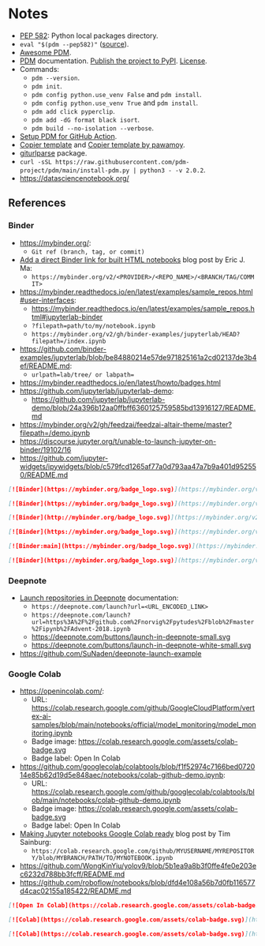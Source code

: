 # Notes

- [PEP 582](https://peps.python.org/pep-0582/): Python local packages directory.
- `eval "$(pdm --pep582)"` ([source](https://pdm.fming.dev/#for-mac-and-linux-users)).
- [Awesome PDM](https://github.com/pdm-project/awesome-pdm).
- [PDM](https://pdm.fming.dev/latest/) documentation. [Publish the project to PyPI](https://pdm.fming.dev/latest/usage/project/#publish-the-project-to-pypi). [License](https://peps.python.org/pep-0621/#license).
- Commands:
  - `pdm --version`.
  - `pdm init`.
  - `pdm config python.use_venv False` and `pdm install`.
  - `pdm config python.use_venv True` and `pdm install`.
  - `pdm add click pyperclip`.
  - `pdm add -dG format black isort`.
  - `pdm build --no-isolation --verbose`.
- [Setup PDM for GitHub Action](https://github.com/marketplace/actions/setup-pdm).
- [Copier template](https://github.com/pdm-project/copier-pdm) and [Copier template by pawamoy](https://github.com/pawamoy/copier-pdm).
- [giturlparse](https://github.com/nephila/giturlparse) package.
- `curl -sSL https://raw.githubusercontent.com/pdm-project/pdm/main/install-pdm.py | python3 - -v 2.0.2`.
- https://datasciencenotebook.org/

## References

### Binder

- https://mybinder.org/:
  - `Git ref (branch, tag, or commit)`
- [Add a direct Binder link for built HTML notebooks](https://ericmjl.github.io/blog/2020/9/12/add-a-direct-binder-link-for-built-html-notebooks/) blog post by Eric J. Ma:
  - `https://mybinder.org/v2/<PROVIDER>/<REPO_NAME>/<BRANCH/TAG/COMMIT>`
- https://mybinder.readthedocs.io/en/latest/examples/sample_repos.html#user-interfaces:
  - https://mybinder.readthedocs.io/en/latest/examples/sample_repos.html#jupyterlab-binder
  - `?filepath=path/to/my/notebook.ipynb`
  - `https://mybinder.org/v2/gh/binder-examples/jupyterlab/HEAD?filepath=/index.ipynb`
- https://github.com/binder-examples/jupyterlab/blob/be84880214e57de971825161a2cd02137de3b4ef/README.md:
  - `urlpath=lab/tree/ or labpath=`
- https://mybinder.readthedocs.io/en/latest/howto/badges.html
- https://github.com/jupyterlab/jupyterlab-demo:
  - https://github.com/jupyterlab/jupyterlab-demo/blob/24a396b12aa0ffbff6360125759585bd13916127/README.md
- https://mybinder.org/v2/gh/feedzai/feedzai-altair-theme/master?filepath=/demo.ipynb
- https://discourse.jupyter.org/t/unable-to-launch-jupyter-on-binder/19102/16
- https://github.com/jupyter-widgets/ipywidgets/blob/c579fcd1265af77a0d793aa47a7b9a401d952550/README.md

```markdown
[![Binder](https://mybinder.org/badge_logo.svg)](https://mybinder.org/v2/gh/feedzai/feedzai-altair-theme/master?labpath=demo.ipynb)
```

```markdown
[![Binder](https://mybinder.org/badge_logo.svg)](https://mybinder.org/v2/gh/ericmjl/Network-Analysis-Made-Simple/master)
```

```markdown
[![Binder](http://mybinder.org/badge_logo.svg)](https://mybinder.org/v2/gh/binder-examples/jupyterlab/master?urlpath=lab/tree/index.ipynb)
```

```markdown
[![Binder](https://mybinder.org/badge_logo.svg)](https://mybinder.org/v2/gh/jupyterlab/jupyterlab-demo/master?urlpath=lab)
```

```markdown
[![Binder:main](https://mybinder.org/badge_logo.svg)](https://mybinder.org/v2/gh/jupyter-widgets/ipywidgets/main?urlpath=lab/tree/docs%2Fsource%2Fexamples)
```

```markdown
[![Binder](https://mybinder.org/badge_logo.svg)](https://mybinder.org/v2/gh/feedzai/feedzai-altair-theme/master)
```

### Deepnote

- [Launch repositories in Deepnote](https://docs.deepnote.com/collaboration/launch-repositories-in-deepnote) documentation:
  - `https://deepnote.com/launch?url=<URL_ENCODED_LINK>`
  - `https://deepnote.com/launch?url=https%3A%2F%2Fgithub.com%2Fnorvig%2Fpytudes%2Fblob%2Fmaster%2Fipynb%2FAdvent-2018.ipynb`
  - https://deepnote.com/buttons/launch-in-deepnote-small.svg
  - https://deepnote.com/buttons/launch-in-deepnote-white-small.svg
- https://github.com/SuNaden/deepnote-launch-example

### Google Colab

- https://openincolab.com/:
  - URL: https://colab.research.google.com/github/GoogleCloudPlatform/vertex-ai-samples/blob/main/notebooks/official/model_monitoring/model_monitoring.ipynb
  - Badge image: https://colab.research.google.com/assets/colab-badge.svg
  - Badge label: Open In Colab
- https://github.com/googlecolab/colabtools/blob/f1f52974c7166bed072014e85b62d19d5e848aec/notebooks/colab-github-demo.ipynb:
  - URL: https://colab.research.google.com/github/googlecolab/colabtools/blob/main/notebooks/colab-github-demo.ipynb
  - Badge image: https://colab.research.google.com/assets/colab-badge.svg
  - Badge label: Open In Colab
- [Making Jupyter notebooks Google Colab ready](https://timsainburg.com/google%20colab.html) blog post by Tim Sainburg:
  - `https://colab.research.google.com/github/MYUSERNAME/MYREPOSITORY/blob/MYBRANCH/PATH/TO/MYNOTEBOOK.ipynb`
- https://github.com/WongKinYiu/yolov9/blob/5b1ea9a8b3f0ffe4fe0e203ec6232d788bb3fcff/README.md
- https://github.com/roboflow/notebooks/blob/dfd4e108a56b7d0fb116577d4cac02155a185422/README.md

```markdown
[![Open In Colab](https://colab.research.google.com/assets/colab-badge.svg)](https://colab.research.google.com/github/timsainb/tensorflow2-generative-models/blob/master/1.0-Variational-Autoencoder-fashion-mnist.ipynb)
```

```markdown
[![Colab](https://colab.research.google.com/assets/colab-badge.svg)](https://colab.research.google.com/github/roboflow-ai/notebooks/blob/main/notebooks/train-yolov9-object-detection-on-custom-dataset.ipynb)
```

```markdown
[![Colab](https://colab.research.google.com/assets/colab-badge.svg)](https://colab.research.google.com/github/roboflow-ai/notebooks/blob/main/notebooks/grounded-sam-2-auto-label.ipynb)
```
